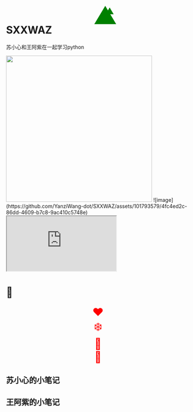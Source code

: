 # SXXWAZ
苏小心和王阿紫在一起学习python

 <img src="https://github.com/YanziWang-dot/SXXWAZ/assets/101793579/a3f29363-51f1-469f-8059-32662afa5da9" width="400" />
![image](https://github.com/YanziWang-dot/SXXWAZ/assets/101793579/4fc4ed2c-86dd-4609-b7c8-9ac410c5748e)

 <iframe src="https://github.com/YanziWang-dot/SXXWAZ/blob/main/sxx.html"></iframe>


#     🎄
<!DOCTYPE html>
<html>
<head>
<style>
  .tree {
    color: green;
    font-size: 24px;
    text-align: center;
  }
  .tree:before {
    content: "\25b2";
    display: block;
    position: absolute;
    top: 40px;
    left: 50%;
    width: 0;
    height: 0;
    margin-left: -10px;
    border-left: 30px solid transparent;
    border-right: 30px solid transparent;
    border-bottom: 50px solid green;
  }
  .ornament {
    color: red;
    font-size: 30px;
  }
</style>
</head>
<body>
<div class="tree">
  <div class="ornament">❤️</div>
  <div class="ornament">❄️</div>
  <div class="ornament">🌟</div>
  <div class="ornament">🎁</div>
</div>
</body>
</html>


## 苏小心的小笔记
## 王阿紫的小笔记
